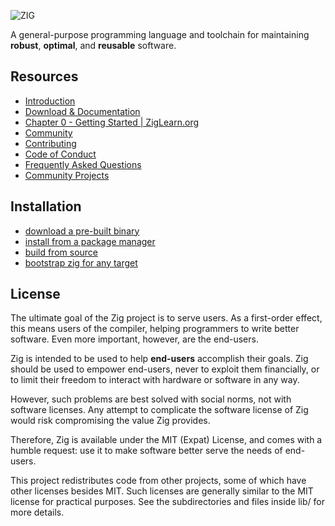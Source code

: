 ![ZIG](https://ziglang.org/zig-logo.svg)

A general-purpose programming language and toolchain for maintaining
**robust**, **optimal**, and **reusable** software.

## Resources

 * [Introduction](https://ziglang.org/#Introduction)
 * [Download & Documentation](https://ziglang.org/download)
 * [Chapter 0 - Getting Started | ZigLearn.org](https://ziglearn.org/)
 * [Community](https://github.com/ziglang/zig/wiki/Community)
 * [Contributing](https://github.com/ziglang/zig/blob/master/CONTRIBUTING.md)
 * [Code of Conduct](https://github.com/ziglang/zig/blob/master/CODE_OF_CONDUCT.md)
 * [Frequently Asked Questions](https://github.com/ziglang/zig/wiki/FAQ)
 * [Community Projects](https://github.com/ziglang/zig/wiki/Community-Projects)

## Installation

 * [download a pre-built binary](https://ziglang.org/download/)
 * [install from a package manager](https://github.com/ziglang/zig/wiki/Install-Zig-from-a-Package-Manager)
 * [build from source](https://github.com/ziglang/zig/wiki/Building-Zig-From-Source)
 * [bootstrap zig for any target](https://github.com/ziglang/zig-bootstrap)

## License

The ultimate goal of the Zig project is to serve users. As a first-order
effect, this means users of the compiler, helping programmers to write better
software. Even more important, however, are the end-users.

Zig is intended to be used to help **end-users** accomplish their goals. Zig
should be used to empower end-users, never to exploit them financially, or to
limit their freedom to interact with hardware or software in any way.

However, such problems are best solved with social norms, not with software
licenses. Any attempt to complicate the software license of Zig would risk
compromising the value Zig provides.

Therefore, Zig is available under the MIT (Expat) License, and comes with a
humble request: use it to make software better serve the needs of end-users.

This project redistributes code from other projects, some of which have other
licenses besides MIT. Such licenses are generally similar to the MIT license
for practical purposes. See the subdirectories and files inside lib/ for more
details.
